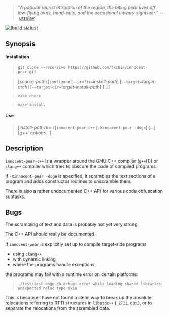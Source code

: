 > "*A popular tourist attraction of the region, the biting pear lives off low-flying birds, hand-outs, and the occasional unwary sightseer.*" --&nbsp;[ursulav](http://ursulav.deviantart.com/art/The-Biting-Pear-of-Salamanca-29677500)

[![(build status)](https://travis-ci.org/tkchia/innocent-pear.svg?branch=master)](https://travis-ci.org/tkchia/innocent-pear)

## Synopsis

#### Installation

> `git clone --recursive https://github.com/tkchia/innocent-pear.git`

> [*source-path*`/`]`configure` [`--prefix=`*install-path*] [`--target=`*target-arch*] [`--target-dir=`*target-install-path*] [...]

> `make check`

> `make install`

#### Use

> [*install-path*`/bin/`]`innocent-pear-c++` [`-Xinnocent-pear -doge`] [...] [*g++-options*...]

## Description

`innocent-pear-c++` is a wrapper around the GNU C++ compiler (`g++`(1)) or `clang++` compiler which tries to obscure the code of compiled programs.

If `-Xinnocent-pear -doge` is specified, it scrambles the text sections of a program and adds constructor routines to unscramble them.

There is also a rather undocumented C++ API for various code obfuscation subtasks.

## Bugs

The scrambling of text and data is probably not yet very strong.

The C++ API should really be documented.

If `innocent-pear` is explicitly set up to compile target-side programs

  * using `clang++`
  * with dynamic linking
  * where the programs handle exceptions,

the programs may fail with a runtime error on certain platforms:

> `./test/test-doge-eh.debug: error while loading shared libraries: unexpected reloc type 0x18`

This is because I have not found a clean way to break up the absolute relocations referring to RTTI structures in `libstdc++` (`_ZTIi`, etc.), or to separate the relocations from the scrambled data.
